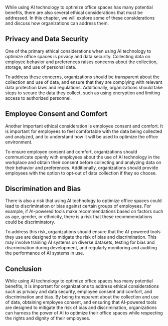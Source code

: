 

While using AI technology to optimize office spaces has many potential benefits, there are also several ethical considerations that must be addressed. In this chapter, we will explore some of these considerations and discuss how organizations can address them.

Privacy and Data Security
-------------------------

One of the primary ethical considerations when using AI technology to optimize office spaces is privacy and data security. Collecting data on employee behavior and preferences raises concerns about the collection, storage, and use of personal data.

To address these concerns, organizations should be transparent about the collection and use of data, and ensure that they are complying with relevant data protection laws and regulations. Additionally, organizations should take steps to secure the data they collect, such as using encryption and limiting access to authorized personnel.

Employee Consent and Comfort
----------------------------

Another important ethical consideration is employee consent and comfort. It is important for employees to feel comfortable with the data being collected and analyzed, and to understand how it will be used to optimize the office environment.

To ensure employee consent and comfort, organizations should communicate openly with employees about the use of AI technology in the workplace and obtain their consent before collecting and analyzing data on their behavior and preferences. Additionally, organizations should provide employees with the option to opt-out of data collection if they so choose.

Discrimination and Bias
-----------------------

There is also a risk that using AI technology to optimize office spaces could lead to discrimination or bias against certain groups of employees. For example, if AI-powered tools make recommendations based on factors such as age, gender, or ethnicity, there is a risk that these recommendations could be discriminatory.

To address this risk, organizations should ensure that the AI-powered tools they use are designed to mitigate the risk of bias and discrimination. This may involve training AI systems on diverse datasets, testing for bias and discrimination during development, and regularly monitoring and auditing the performance of AI systems in use.

Conclusion
----------

While using AI technology to optimize office spaces has many potential benefits, it is important for organizations to address ethical considerations such as privacy and data security, employee consent and comfort, and discrimination and bias. By being transparent about the collection and use of data, obtaining employee consent, and ensuring that AI-powered tools are designed to mitigate the risk of bias and discrimination, organizations can harness the power of AI to optimize their office spaces while respecting the rights and dignity of their employees.
